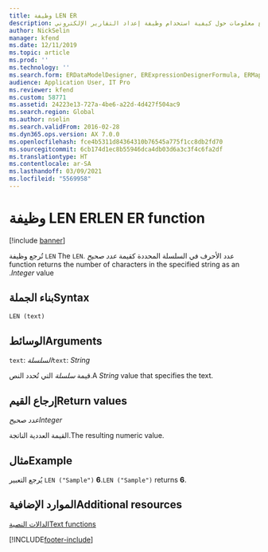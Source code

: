 ```yaml
---
title: وظيفة LEN ER
description: يوفر هذا الموضوع معلومات حول كيفية استخدام وظيفة إعداد التقارير الإلكتروني LEN (ER).
author: NickSelin
manager: kfend
ms.date: 12/11/2019
ms.topic: article
ms.prod: ''
ms.technology: ''
ms.search.form: ERDataModelDesigner, ERExpressionDesignerFormula, ERMappedFormatDesigner, ERModelMappingDesigner
audience: Application User, IT Pro
ms.reviewer: kfend
ms.custom: 58771
ms.assetid: 24223e13-727a-4be6-a22d-4d427f504ac9
ms.search.region: Global
ms.author: nselin
ms.search.validFrom: 2016-02-28
ms.dyn365.ops.version: AX 7.0.0
ms.openlocfilehash: fce4b5311d84364310b76545a775f1cc8db2fd70
ms.sourcegitcommit: 6cb174d1ec8b55946dca4db03d6a3c3f4c6fa2df
ms.translationtype: HT
ms.contentlocale: ar-SA
ms.lasthandoff: 03/09/2021
ms.locfileid: "5569958"
---
```

# <a name="len-er-function"></a><span data-ttu-id="b3e48-103">وظيفة LEN ER</span><span class="sxs-lookup"><span data-stu-id="b3e48-103">LEN ER function</span></span>

[!include [banner](../includes/banner.md)]

<span data-ttu-id="b3e48-104">تُرجع وظيفة `LEN` عدد الأحرف في السلسلة المحددة كقيمة *‏‫عدد صحيح* .</span><span class="sxs-lookup"><span data-stu-id="b3e48-104">The `LEN` function returns the number of characters in the specified string as an *Integer* value.</span></span>

## <a name="syntax"></a><span data-ttu-id="b3e48-105">بناء الجملة</span><span class="sxs-lookup"><span data-stu-id="b3e48-105">Syntax</span></span>

```vb
LEN (text)
```

## <a name="arguments"></a><span data-ttu-id="b3e48-106">الوسائط</span><span class="sxs-lookup"><span data-stu-id="b3e48-106">Arguments</span></span>

<span data-ttu-id="b3e48-107">`text`: *السلسلة*</span><span class="sxs-lookup"><span data-stu-id="b3e48-107">`text`: *String*</span></span>

<span data-ttu-id="b3e48-108">قيمة *سلسلة* التي تُحدد النص.</span><span class="sxs-lookup"><span data-stu-id="b3e48-108">A *String* value that specifies the text.</span></span>

## <a name="return-values"></a><span data-ttu-id="b3e48-109">إرجاع القيم</span><span class="sxs-lookup"><span data-stu-id="b3e48-109">Return values</span></span>

<span data-ttu-id="b3e48-110">*عدد صحيح*</span><span class="sxs-lookup"><span data-stu-id="b3e48-110">*Integer*</span></span>

<span data-ttu-id="b3e48-111">القيمة العددية الناتجة.</span><span class="sxs-lookup"><span data-stu-id="b3e48-111">The resulting numeric value.</span></span>

## <a name="example"></a><span data-ttu-id="b3e48-112">مثال</span><span class="sxs-lookup"><span data-stu-id="b3e48-112">Example</span></span>

<span data-ttu-id="b3e48-113">يُرجع التعبير `LEN ("Sample")` **6**.</span><span class="sxs-lookup"><span data-stu-id="b3e48-113">`LEN ("Sample")` returns **6**.</span></span>

## <a name="additional-resources"></a><span data-ttu-id="b3e48-114">الموارد الإضافية</span><span class="sxs-lookup"><span data-stu-id="b3e48-114">Additional resources</span></span>

[<span data-ttu-id="b3e48-115">الدالات النصية</span><span class="sxs-lookup"><span data-stu-id="b3e48-115">Text functions</span></span>](er-functions-category-text.md)


[!INCLUDE[footer-include](../../../includes/footer-banner.md)]